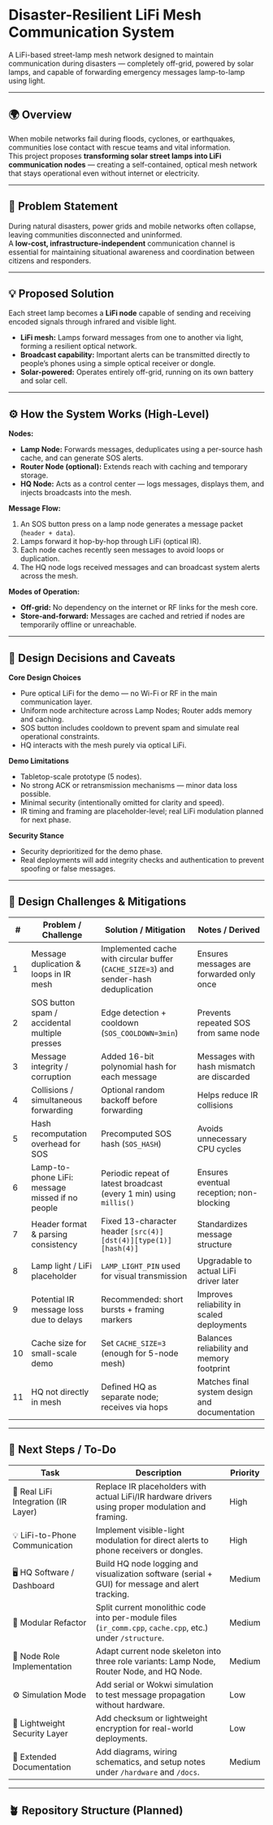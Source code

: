 # Disaster-Resilient LiFi Mesh Communication System

A LiFi-based street-lamp mesh network designed to maintain communication during disasters — completely off-grid, powered by solar lamps, and capable of forwarding emergency messages lamp-to-lamp using light.

---

## 🌍 Overview

When mobile networks fail during floods, cyclones, or earthquakes, communities lose contact with rescue teams and vital information.  
This project proposes **transforming solar street lamps into LiFi communication nodes** — creating a self-contained, optical mesh network that stays operational even without internet or electricity.

---

## 🚨 Problem Statement

During natural disasters, power grids and mobile networks often collapse, leaving communities disconnected and uninformed.  
A **low-cost, infrastructure-independent** communication channel is essential for maintaining situational awareness and coordination between citizens and responders.

---

## 💡 Proposed Solution

Each street lamp becomes a **LiFi node** capable of sending and receiving encoded signals through infrared and visible light.

- **LiFi mesh:** Lamps forward messages from one to another via light, forming a resilient optical network.  
- **Broadcast capability:** Important alerts can be transmitted directly to people’s phones using a simple optical receiver or dongle.  
- **Solar-powered:** Operates entirely off-grid, running on its own battery and solar cell.

---

## ⚙️ How the System Works (High-Level)

**Nodes:**
- **Lamp Node:** Forwards messages, deduplicates using a per-source hash cache, and can generate SOS alerts.  
- **Router Node (optional):** Extends reach with caching and temporary storage.  
- **HQ Node:** Acts as a control center — logs messages, displays them, and injects broadcasts into the mesh.

**Message Flow:**
1. An SOS button press on a lamp node generates a message packet (`header + data`).  
2. Lamps forward it hop-by-hop through LiFi (optical IR).  
3. Each node caches recently seen messages to avoid loops or duplication.  
4. The HQ node logs received messages and can broadcast system alerts across the mesh.

**Modes of Operation:**
- **Off-grid:** No dependency on the internet or RF links for the mesh core.  
- **Store-and-forward:** Messages are cached and retried if nodes are temporarily offline or unreachable.

---

## 🧱 Design Decisions and Caveats

**Core Design Choices**
- Pure optical LiFi for the demo — no Wi-Fi or RF in the main communication layer.  
- Uniform node architecture across Lamp Nodes; Router adds memory and caching.  
- SOS button includes cooldown to prevent spam and simulate real operational constraints.  
- HQ interacts with the mesh purely via optical LiFi.

**Demo Limitations**
- Tabletop-scale prototype (5 nodes).  
- No strong ACK or retransmission mechanisms — minor data loss possible.  
- Minimal security (intentionally omitted for clarity and speed).  
- IR timing and framing are placeholder-level; real LiFi modulation planned for next phase.

**Security Stance**
- Security deprioritized for the demo phase.  
- Real deployments will add integrity checks and authentication to prevent spoofing or false messages.

---

## 🧩 Design Challenges & Mitigations

| # | Problem / Challenge | Solution / Mitigation | Notes / Derived |
|---|----------------------|-----------------------|-----------------|
| 1 | Message duplication & loops in IR mesh | Implemented cache with circular buffer (`CACHE_SIZE=3`) and sender-hash deduplication | Ensures messages are forwarded only once |
| 2 | SOS button spam / accidental multiple presses | Edge detection + cooldown (`SOS_COOLDOWN=3min`) | Prevents repeated SOS from same node |
| 3 | Message integrity / corruption | Added 16-bit polynomial hash for each message | Messages with hash mismatch are discarded |
| 4 | Collisions / simultaneous forwarding | Optional random backoff before forwarding | Helps reduce IR collisions |
| 5 | Hash recomputation overhead for SOS | Precomputed SOS hash (`SOS_HASH`) | Avoids unnecessary CPU cycles |
| 6 | Lamp-to-phone LiFi: message missed if no people | Periodic repeat of latest broadcast (every 1 min) using `millis()` | Ensures eventual reception; non-blocking |
| 7 | Header format & parsing consistency | Fixed 13-character header `[src(4)][dst(4)][type(1)][hash(4)]` | Standardizes message structure |
| 8 | Lamp light / LiFi placeholder | `LAMP_LIGHT_PIN` used for visual transmission | Upgradable to actual LiFi driver later |
| 9 | Potential IR message loss due to delays | Recommended: short bursts + framing markers | Improves reliability in scaled deployments |
| 10 | Cache size for small-scale demo | Set `CACHE_SIZE=3` (enough for 5-node mesh) | Balances reliability and memory footprint |
| 11 | HQ not directly in mesh | Defined HQ as separate node; receives via hops | Matches final system design and documentation |

---

## 🧭 Next Steps / To-Do

| Task | Description | Priority |
|------|--------------|-----------|
| 🧠 Real LiFi Integration (IR Layer) | Replace IR placeholders with actual LiFi/IR hardware drivers using proper modulation and framing. | High |
| 💡 LiFi-to-Phone Communication | Implement visible-light modulation for direct alerts to phone receivers or dongles. | High |
| 🖥️ HQ Software / Dashboard | Build HQ node logging and visualization software (serial + GUI) for message and alert tracking. | Medium |
| 🔧 Modular Refactor | Split current monolithic code into per-module files (`ir_comm.cpp`, `cache.cpp`, etc.) under `/structure`. | Medium |
| 🧩 Node Role Implementation | Adapt current node skeleton into three role variants: Lamp Node, Router Node, and HQ Node. | Medium |
| ⚙️ Simulation Mode | Add serial or Wokwi simulation to test message propagation without hardware. | Low |
| 🔐 Lightweight Security Layer | Add checksum or lightweight encryption for real-world deployments. | Low |
| 📖 Extended Documentation | Add diagrams, wiring schematics, and setup notes under `/hardware` and `/docs`. | Medium |

---

## 🪴 Repository Structure (Planned)

